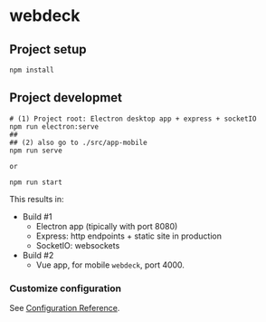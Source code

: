 # webdeck

## Project setup
```
npm install
```

## Project developmet
```
# (1) Project root: Electron desktop app + express + socketIO
npm run electron:serve
##
## (2) also go to ./src/app-mobile
npm run serve

or

npm run start
```

This results in:
- Build #1
  - Electron app (tipically with port 8080)
  - Express: http endpoints + static site in production
  - SocketIO: websockets
- Build #2
  - Vue app, for mobile `webdeck`, port 4000.


### Customize configuration
See [Configuration Reference](https://cli.vuejs.org/config/).
